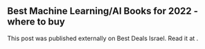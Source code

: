 ## Best Machine Learning/AI Books for 2022 - where to buy

This post was published externally on Best Deals Israel. Read it at .